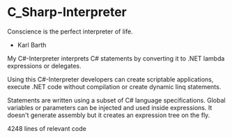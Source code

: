 # C_Sharp-Interpreter
Conscience is the perfect interpreter of life. 
- Karl Barth

My C#-Interpreter interprets C# statements by converting it to .NET lambda expressions or delegates.

Using this C#-Interpreter developers can create scriptable applications, execute .NET code without compilation or create dynamic linq statements.

Statements are written using a subset of C# language specifications. Global variables or parameters can be injected and used inside expressions. It doesn't generate assembly but it creates an expression tree on the fly.

4248 lines of relevant code
